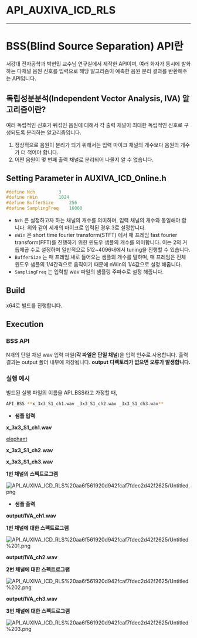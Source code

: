 # API_AUXIVA_ICD_RLS

---

# **BSS(Blind Source Separation) API란**

서강대 전자공학과 박현민 교수님 연구실에서 제작한 API이며, 여러 화자가 동시에 발화하는 다채널 음원 신호를 입력으로 해당 알고리즘이 예측한 음원 분리 결과를 반환해주는 API입니다.

## **독립성분분석(Independent Vector Analysis, IVA) 알고리즘이란?**

여러 독립적인 신호가 뒤섞인 음원에 대해서 각 출력 채널이 최대한 독립적인 신호로 구성되도록 분리하는 알고리즘입니다.

1. 정상적으로 음원이 분리가 되기 위해서는 입력 마이크 채널의 개수보다 음원의 개수가 더 적어야 합니다.
2. 어떤 음원이 몇 번째 출력 채널로 분리되어 나올지 알 수 없습니다.

## Setting Parameter in AUXIVA_ICD_Online.h

```cpp
#define Nch			3
#define nWin		1024
#define BufferSize		256
#define SamplingFreq    16000
```

- `Nch` 은 설정하고자 하는 채널의 개수를 의미하며, 입력 채널의 개수와 동일해야 합니다. 위와 같이 세개의 마이크로 입력된 경우 3로 설정합니다.
- `nWin` 은 short time fourier transform(STFT) 에서 매 프레임 fast fourier transform(FFT)를 진행하기 위한 윈도우 샘플의 개수를 의미합니다. 이는 2의 거듭제곱 수로 설정하며 일반적으로 512~4096내에서 tuning을 진행할 수 있습니다.
- `BufferSize` 는 매 프레임 새로 들어오는 샘플의 개수를 말하며, 매 프레임은 전체 윈도우 샘플의 1/4간격으로 움직이기 때문에 nWin의 1/4값으로 설정 해줍니다.
- `SamplingFreq` 는 입력할 wav 파일의 샘플링 주파수로 설정 해줍니다.

## Build

x64로 빌드를 진행합니다.

## Execution

### **BSS API**

N개의 단일 채널 wav 입력 파일(**각 파일은 단일 채널**)을 입력 인수로 사용합니다. 출력 결과는 output 폴더 내부에 저장됩니다. **output 디렉토리가 없으면 오류가 발생합니다.**

### 실행 예시

빌드된 실행 파일의 이름을 API_BSS라고 가정할 때,

```bash
API_BSS **x_3x3_S1_ch1.wav _3x3_S1_ch2.wav _3x3_S1_ch3.wav**
```

- **샘플 입력**

**x_3x3_S1_ch1.wav**

[elephant](./input/x_3x3_S1_ch1.wav)

**x_3x3_S1_ch2.wav**

<audio src="./input/x_3x3_S1_ch2.wav"></audio>

**x_3x3_S1_ch3.wav**

<audio src="./input/x_3x3_S1_ch1.wav"></audio>

**1번 채널의 스펙트로그램**

![API_AUXIVA_ICD_RLS%20aa6f561920d942fcaf7fdec2d42f2625/Untitled.png](API_AUXIVA_ICD_RLS%20aa6f561920d942fcaf7fdec2d42f2625/Untitled.png)

- **샘플 출력**

**output/IVA_ch1.wav**

<audio src="./output/IVA_ch1.wav"></audio>

**1번 채널에 대한 스펙트로그램**

![API_AUXIVA_ICD_RLS%20aa6f561920d942fcaf7fdec2d42f2625/Untitled%201.png](API_AUXIVA_ICD_RLS%20aa6f561920d942fcaf7fdec2d42f2625/Untitled%201.png)

**output/IVA_ch2.wav**

<audio src="./output/IVA_ch2.wav"></audio>

**2번 채널에 대한 스펙트로그램**

![API_AUXIVA_ICD_RLS%20aa6f561920d942fcaf7fdec2d42f2625/Untitled%202.png](API_AUXIVA_ICD_RLS%20aa6f561920d942fcaf7fdec2d42f2625/Untitled%202.png)

**output/IVA_ch3.wav**

<audio src="./output/IVA_ch3.wav"></audio>

**3번 채널에 대한 스펙트로그램**

![API_AUXIVA_ICD_RLS%20aa6f561920d942fcaf7fdec2d42f2625/Untitled%203.png](API_AUXIVA_ICD_RLS%20aa6f561920d942fcaf7fdec2d42f2625/Untitled%203.png)
